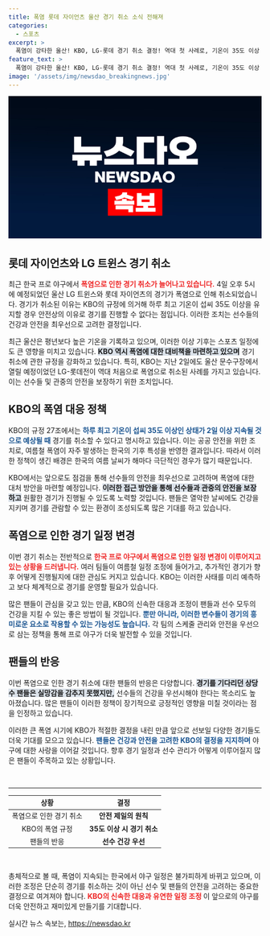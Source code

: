 ```yaml
---
title: 폭염 롯데 자이언츠 울산 경기 취소 소식 전해져
categories:
  - 스포츠
excerpt: >
  폭염이 강타한 울산! KBO, LG-롯데 경기 취소 결정! 역대 첫 사례로, 기온이 35도 이상 지속됨에 따라 야구팬들의 아쉬움을 자아냈다. 어떤 이유로 야구가 멈췄을까? 클릭해서 확인해보세요!
feature_text: >
  폭염이 강타한 울산! KBO, LG-롯데 경기 취소 결정! 역대 첫 사례로, 기온이 35도 이상 지속됨에 따라 야구팬들의 아쉬움을 자아냈다. 어떤 이유로 야구가 멈췄을까? 클릭해서 확인해보세요!
image: '/assets/img/newsdao_breakingnews.jpg'
---
```


<p><img src="/assets/img/newsdao_breakingnews.jpg" alt="flaretime 속보" /></p>

<h2 data-ke-size="size26">롯데 자이언츠와 LG 트윈스 경기 취소</h2>

<p data-ke-size="size16">최근 한국 프로 야구에서 <b><span style="color: #ee2323;">폭염으로 인한 경기 취소가 늘어나고 있습니다.</span></b> 4일 오후 5시에 예정되었던 울산 LG 트윈스와 롯데 자이언츠의 경기가 폭염으로 인해 취소되었습니다. 경기가 취소된 이유는 KBO의 규정에 의거해 하루 최고 기온이 섭씨 35도 이상을 유지할 경우 안전상의 이유로 경기를 진행할 수 없다는 점입니다. 이러한 조치는 선수들의 건강과 안전을 최우선으로 고려한 결정입니다.</p>

<p data-ke-size="size16">최근 울산은 평년보다 높은 기온을 기록하고 있으며, 이러한 이상 기후는 스포츠 일정에도 큰 영향을 미치고 있습니다. <b><span style="background-color: #21538527;">KBO 역시 폭염에 대한 대비책을 마련하고 있으며</span></b> 경기 취소에 관한 규정을 강화하고 있습니다. 특히, KBO는 지난 2일에도 울산 문수구장에서 열릴 예정이었던 LG-롯데전이 역대 처음으로 폭염으로 취소된 사례를 가지고 있습니다. 이는 선수들 및 관중의 안전을 보장하기 위한 조치입니다.</p>

<h2 data-ke-size="size26">KBO의 폭염 대응 정책</h2>

<p data-ke-size="size16">KBO의 규정 27조에서는 <b><span style="color: #1a5490;">하루 최고 기온이 섭씨 35도 이상인 상태가 2일 이상 지속될 것으로 예상될 때</span></b> 경기를 취소할 수 있다고 명시하고 있습니다. 이는 공공 안전을 위한 조치로, 여름철 폭염이 자주 발생하는 한국의 기후 특성을 반영한 결과입니다. 따라서 이러한 정책이 생긴 배경은 한국의 여름 날씨가 해마다 극단적인 경우가 많기 때문입니다.</p>

<p data-ke-size="size16">KBO에서는 앞으로도 점검을 통해 선수들의 안전을 최우선으로 고려하며 폭염에 대한 대처 방안을 마련할 예정입니다. <b><span style="background-color: #21538527;">이러한 접근 방안을 통해 선수들과 관중의 안전을 보장하고</span></b> 원활한 경기가 진행될 수 있도록 노력할 것입니다. 팬들은 열악한 날씨에도 건강을 지키며 경기를 관람할 수 있는 환경이 조성되도록 많은 기대를 하고 있습니다.</p>

<h2 data-ke-size="size26">폭염으로 인한 경기 일정 변경</h2>

<p data-ke-size="size16">이번 경기 취소는 전반적으로 <b><span style="color: #ee2323;">한국 프로 야구에서 폭염으로 인한 일정 변경이 이루어지고 있는 상황을 드러냅니다.</span></b> 여러 팀들이 여름철 일정 조정에 들어가고, 추가적인 경기가 향후 어떻게 진행될지에 대한 관심도 커지고 있습니다. KBO는 이러한 사태를 미리 예측하고 보다 체계적으로 경기를 운영할 필요가 있습니다.</p>

<p data-ke-size="size16">많은 팬들이 관심을 갖고 있는 만큼, KBO의 신속한 대응과 조정이 팬들과 선수 모두의 건강을 지킬 수 있는 좋은 방법이 될 것입니다. <b><span style="color: #1a5490;">뿐만 아니라, 이러한 변수들이 경기의 흥미로운 요소로 작용할 수 있는 가능성도 높습니다.</span></b> 각 팀의 스케줄 관리와 안전을 우선으로 삼는 정책을 통해 프로 야구가 더욱 발전할 수 있을 것입니다.</p>

<h2 data-ke-size="size26">팬들의 반응</h2>

<p data-ke-size="size16">이번 폭염으로 인한 경기 취소에 대한 팬들의 반응은 다양합니다. <b><span style="background-color: #21538527;">경기를 기다리던 상당수 팬들은 실망감을 감추지 못했지만,</span></b> 선수들의 건강을 우선시해야 한다는 목소리도 높아졌습니다. 많은 팬들이 이러한 정책이 장기적으로 긍정적인 영향을 미칠 것이라는 점을 인정하고 있습니다.</p>

<p data-ke-size="size16">이러한 큰 폭염 시기에 KBO가 적절한 결정을 내린 만큼 앞으로 선보일 다양한 경기들도 더욱 기대를 모으고 있습니다. <b><span style="color: #1a5490;">팬들은 건강과 안전을 고려한 KBO의 결정을 지지하며</span></b> 야구에 대한 사랑을 이어갈 것입니다. 향후 경기 일정과 선수 관리가 어떻게 이루어질지 많은 팬들이 주목하고 있는 상황입니다.</p>

<p data-ke-size="size16">&nbsp;</p>

<hr>

<table style="width: 100%;">
    <thead>
        <tr>
            <th style="text-align: center;">상황</th>
            <th style="text-align: center;">결정</th>
        </tr>
    </thead>
    <tbody>
        <tr>
            <td style="text-align: center;">폭염으로 인한 경기 취소</td>
            <td style="text-align: center;"><b>안전 제일의 원칙</b></td>
        </tr>
        <tr>
            <td style="text-align: center;">KBO의 폭염 규정</td>
            <td style="text-align: center;"><b>35도 이상 시 경기 취소</b></td>
        </tr>
        <tr>
            <td style="text-align: center;">팬들의 반응</td>
            <td style="text-align: center;"><b>선수 건강 우선</b></td>
        </tr>
    </tbody>
</table>

<p data-ke-size="size16">&nbsp;</p>

<p data-ke-size="size16">총체적으로 볼 때, 폭염이 지속되는 한국에서 야구 일정은 불가피하게 바뀌고 있으며, 이러한 조정은 단순히 경기를 취소하는 것이 아닌 선수 및 팬들의 안전을 고려하는 중요한 결정으로 여겨져야 합니다. <b><span style="color: #ee2323;">KBO의 신속한 대응과 유연한 일정 조정 </span></b>이 앞으로의 야구를 더욱 안전하고 재미있게 만들기를 기대합니다.</p>
실시간 뉴스 속보는, <a href="https://newsdao.kr" rel="dofollow">https://newsdao.kr</a>



